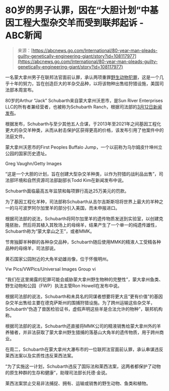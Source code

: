 <!--yml

category: 未分类

date: 2024-05-27 15:00:50

-->

# 80岁的男子认罪，因在“大胆计划”中基因工程大型杂交羊而受到联邦起诉 - ABC新闻

> 来源：[https://abcnews.go.com/International/80-year-man-pleads-guilty-genetically-engineering-giant/story?id=108117977](https://abcnews.go.com/International/80-year-man-pleads-guilty-genetically-engineering-giant/story?id=108117977)

一名蒙大拿州男子在联邦法官面前认罪，承认两项重罪[野生动物犯罪](https://abcnews.go.com/alerts/animals)，这是一个几乎十年的努力，旨在创造巨大的羊杂交品种，以将该物种出售给狩猎设施，美国司法部本周宣布。

80岁的Arthur “Jack” Schubarth来自蒙大拿州沃恩市，是Sun River Enterprises LLC的所有者兼经营者，也被称为Schubarth Ranch，根据司法部的[3月12日新闻发布](https://www.justice.gov/opa/pr/montana-man-pleads-guilty-federal-wildlife-trafficking-charges-part-yearslong-effort-create)。

根据发布，Schubarth与至少其他五人合谋，于2013年至2021年之间基因工程化更大的杂交羊种类，从而从射击保护区获得更高的价格，该发布引用了他案件中的法庭文件。

蒙大拿州沃恩市的First Peoples Buffalo Jump，一个以前称为乌尔姆皮什坤州立公园的国家历史遗址。

Greg Vaughn/Getty Images

“这是一个大胆的计划，旨在创建大型杂交羊种类，以作为狩猎的战利品出售”，司法部环境和自然资源司法部副部长Todd Kim在新闻发布中说。

Schubarth面临最高五年监禁和每项罪行高达25万美元的罚款。

为了基因工程化羊种，司法部称Schubarth从吉尔吉斯斯坦将世界上最大的羊种之一的马可波罗阿尔加里羊的部分引入美国，而未申报进口。

根据司法部的说法，Schubarth将阿尔加里羊的遗传物质发送到实验室，以创建克隆胚胎，然后将其植入其牧场上的母绵羊，结果产生了一个单一的纯遗传雄性，Schubarth称为“蒙大拿山之王”，或者MMK。

节育独脚羊种群的各种杂交品种，Schubarth随后使用MMK的精液人工受精各种品种的母绵羊，司法部说。

黄石国家公园附近的大角羊幼雄肖像，位于怀俄明州。

Vw Pics/VWPics/Universal Images Group vi

“我们在这里揭露的犯罪可能会威胁蒙大拿州野生物种的完整性”，蒙大拿州鱼类、野生动物和公园（FWP）执法主管Ron Howell在发布中说。

根据司法部的说法，Schubarth和未具名的同谋者想要将更大且“更有价值”的基因杂交羊出售给主要在德克萨斯州的围捕狩猎设施。为了跨州运输这些杂交羊，Schubarth“伪造了兽医检验证书，虚假声明这些羊是合法允许的物种”，联邦机构称。

根据司法部的说法，Schubarth还直接将MMK公司的精液销售给蒙大拿州外的羊养殖者，并非法获取了蒙大拿州野生猎捕的落基山大角羊的遗传物质，用于跨州商业。

在周二，Schubarth在蒙大拿州大瀑布市的一位联邦法官面前认罪，承认串谋违反莱西法案以及实质性违反莱西法案。

“为了实施这一计划，Schubarth违反了国际法和莱西法案，这两者都保护了动物的原生种群的生存和健康”，助理司法部长托德·金说。

莱西法案禁止交易非法捕捉、拥有、运输或销售的野生动物、鱼类和植物。
